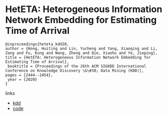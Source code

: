 # HetETA: Heterogeneous Information Network Embedding for Estimating Time of Arrival

```
@inproceedings{heteta_kdd20,
author = {Hong, Huiting and Lin, Yucheng and Yang, Xiaoqing and Li, Zang and Fu, Kung and Wang, Zheng and Qie, Xiaohu and Ye, Jieping},
title = {HetETA: Heterogeneous Information Network Embedding for Estimating Time of Arrival},
 booktitle = {Proceedings of the 26th ACM SIGKDD International Conference on Knowledge Discovery \&\#38; Data Mining (KDD)},
pages = {2444--2454},
 year = {2020}
}
```

links
- [kdd](https://www.kdd.org/kdd2020/accepted-papers/view/heteta-heterogeneous-information-network-embedding-for-estimating-time-of-a)
- [code](https://silly.cool/didi/heteta)
